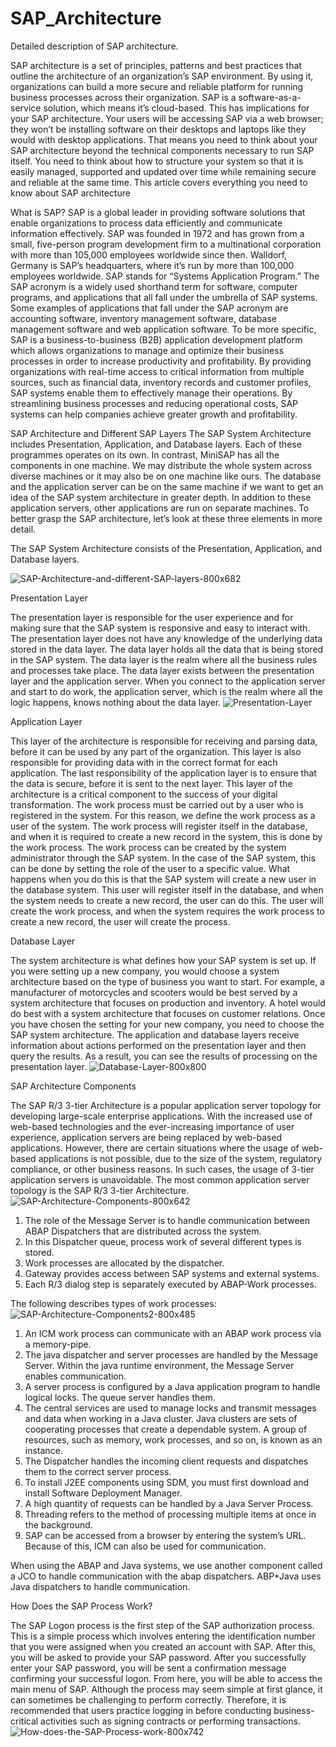 # SAP_Architecture
Detailed description of SAP architecture.


SAP architecture is a set of principles, patterns and best practices that outline the architecture of an organization’s SAP environment. By using it, organizations can build a more secure and reliable platform for running business processes across their organization. SAP is a software-as-a-service solution, which means it’s cloud-based. This has implications for your SAP architecture. Your users will be accessing SAP via a web browser; they won’t be installing software on their desktops and laptops like they would with desktop applications.
That means you need to think about your SAP architecture beyond the technical components necessary to run SAP itself. You need to think about how to structure your system so that it is easily managed, supported and updated over time while remaining secure and reliable at the same time. This article covers everything you need to know about SAP architecture

What is SAP?
SAP is a global leader in providing software solutions that enable organizations to process data efficiently and communicate information effectively. SAP was founded in 1972 and has grown from a small, five-person program development firm to a multinational corporation with more than 105,000 employees worldwide since then. Walldorf, Germany is SAP’s headquarters, where it’s run by more than 100,000 employees worldwide. SAP stands for “Systems Application Program.” The SAP acronym is a widely used shorthand term for software, computer programs, and applications that all fall under the umbrella of SAP systems. Some examples of applications that fall under the SAP acronym are accounting software, inventory management software, database management software and web application software. To be more specific, SAP is a business-to-business (B2B) application development platform which allows organizations to manage and optimize their business processes in order to increase productivity and profitability. By providing organizations with real-time access to critical information from multiple sources, such as financial data, inventory records and customer profiles, SAP systems enable them to effectively manage their operations. By streamlining business processes and reducing operational costs, SAP systems can help companies achieve greater growth and profitability.

SAP Architecture and Different SAP Layers
The SAP System Architecture includes Presentation, Application, and Database layers. Each of these programmes operates on its own. In contrast, MiniSAP has all the components in one machine. We may distribute the whole system across diverse machines or it may also be on one machine like ours. The database and the application server can be on the same machine if we want to get an idea of the SAP system architecture in greater depth. In addition to these application servers, other applications are run on separate machines. To better grasp the SAP architecture, let’s look at these three elements in more detail.

The SAP System Architecture consists of the Presentation, Application, and Database layers.

![SAP-Architecture-and-different-SAP-layers-800x682](https://user-images.githubusercontent.com/81725794/178094266-4a92fff8-8f20-4749-8203-9473c705270f.png)

Presentation Layer

The presentation layer is responsible for the user experience and for making sure that the SAP system is responsive and easy to interact with. The presentation layer does not have any knowledge of the underlying data stored in the data layer. The data layer holds all the data that is being stored in the SAP system. The data layer is the realm where all the business rules and processes take place. The data layer exists between the presentation layer and the application server. When you connect to the application server and start to do work, the application server, which is the realm where all the logic happens, knows nothing about the data layer.
![Presentation-Layer](https://user-images.githubusercontent.com/81725794/178094293-b8368eb8-10ea-4363-ac21-9a89bef5a776.png)


Application Layer

This layer of the architecture is responsible for receiving and parsing data, before it can be used by any part of the organization. This layer is also responsible for providing data with in the correct format for each application. The last responsibility of the application layer is to ensure that the data is secure, before it is sent to the next layer. This layer of the architecture is a critical component to the success of your digital transformation. The work process must be carried out by a user who is registered in the system. For this reason, we define the work process as a user of the system. The work process will register itself in the database, and when it is required to create a new record in the system, this is done by the work process. The work process can be created by the system administrator through the SAP system. In the case of the SAP system, this can be done by setting the role of the user to a specific value. What happens when you do this is that the SAP system will create a new user in the database system. This user will register itself in the database, and when the system needs to create a new record, the user can do this. The user will create the work process, and when the system requires the work process to create a new record, the user will create the process.

Database Layer

The system architecture is what defines how your SAP system is set up. If you were setting up a new company, you would choose a system architecture based on the type of business you want to start. For example, a manufacturer of motorcycles and scooters would be best served by a system architecture that focuses on production and inventory. A hotel would do best with a system architecture that focuses on customer relations. Once you have chosen the setting for your new company, you need to choose the SAP system architecture. The application and database layers receive information about actions performed on the presentation layer and then query the results. As a result, you can see the results of processing on the presentation layer.
![Database-Layer-800x800](https://user-images.githubusercontent.com/81725794/178647363-5c59b91f-7b45-4229-845e-bd3cdc5426f9.png)

SAP Architecture Components

The SAP R/3 3-tier Architecture is a popular application server topology for developing large-scale enterprise applications. With the increased use of web-based technologies and the ever-increasing importance of user experience, application servers are being replaced by web-based applications. However, there are certain situations where the usage of web-based applications is not possible, due to the size of the system, regulatory compliance, or other business reasons. In such cases, the usage of 3-tier application servers is unavoidable. The most common application server topology is the SAP R/3 3-tier Architecture.
![SAP-Architecture-Components-800x642](https://user-images.githubusercontent.com/81725794/178647409-65289d62-d70b-4fd1-96eb-10822b8b428d.png)

1. The role of the Message Server is to handle communication between ABAP Dispatchers that are distributed across the system.
2. In this Dispatcher queue, process work of several different types is stored.
3. Work processes are allocated by the dispatcher.
4. Gateway provides access between SAP systems and external systems.
5. Each R/3 dialog step is separately executed by ABAP-Work processes.

The following describes types of work processes:
![SAP-Architecture-Components2-800x485](https://user-images.githubusercontent.com/81725794/178647606-90e33959-120b-4ee7-b13b-05c2dee00665.png)

1. An ICM work process can communicate with an ABAP work process via a memory-pipe.
2. The java dispatcher and server processes are handled by the Message Server. Within the java runtime environment, the Message Server enables communication.
3. A server process is configured by a Java application program to handle logical locks. The queue server handles them.
4. The central services are used to manage locks and transmit messages and data when working in a Java cluster. Java clusters are sets of cooperating processes that create a dependable system. A group of resources, such as memory, work processes, and so on, is known as an instance.
5. The Dispatcher handles the incoming client requests and dispatches them to the correct server process.
6. To install J2EE components using SDM, you must first download and install Software Deployment Manager.
7. A high quantity of requests can be handled by a Java Server Process.
8. Threading refers to the method of processing multiple items at once in the background.
9. SAP can be accessed from a browser by entering the system’s URL. Because of this, ICM can also be used for communication.


When using the ABAP and Java systems, we use another component called a JCO to handle communication with the abap dispatchers. ABP+Java uses Java dispatchers to handle communication.

How Does the SAP Process Work?

The SAP Logon process is the first step of the SAP authorization process. This is a simple process which involves entering the identification number that you were assigned when you created an account with SAP. After this, you will be asked to provide your SAP password. After you successfully enter your SAP password, you will be sent a confirmation message confirming your successful logon. From here, you will be able to access the main menu of SAP. Although the process may seem simple at first glance, it can sometimes be challenging to perform correctly. Therefore, it is recommended that users practice logging in before conducting business-critical activities such as signing contracts or performing transactions.
![How-does-the-SAP-Process-work-800x742](https://user-images.githubusercontent.com/81725794/178647888-71e18c6a-a222-4e67-8680-c8dabb8dfd64.png)


